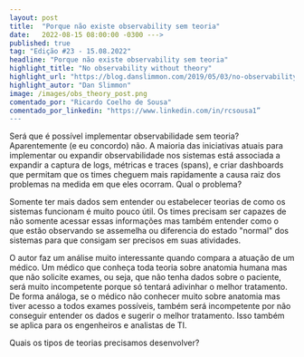 ```yaml
---
layout: post 
title:  "Porque não existe observability sem teoria"
date:   2022-08-15 08:00:00 -0300 --->
published: true
tag: "Edição #23 - 15.08.2022"
headline: "Porque não existe observability sem teoria"
highlight_title: "No observability without theory"
highlight_url: "https://blog.danslimmon.com/2019/05/03/no-observability-without-theory/"
highlight_autor: "Dan Slimmon"
image: /images/obs_theory_post.png
comentado_por: "Ricardo Coelho de Sousa"
comentado_por_linkedin: "https://www.linkedin.com/in/rcsousa1”
---
```

Será que é possível implementar observabilidade sem teoria? Aparentemente (e eu concordo) não.
A maioria das iniciativas atuais para implementar ou expandir observabilidade nos sistemas está associada a expandir a captura de logs, métricas e traces (spans), e criar dashboards que permitam que os times cheguem mais rapidamente a causa raiz dos problemas na medida em que eles ocorram.
Qual o problema?

Somente ter mais dados sem entender ou estabelecer teorias de como os sistemas funcionam é muito pouco útil. Os times precisam ser capazes de não somente acessar essas informações mas também entender como o que estão observando se assemelha ou diferencia do estado "normal" dos sistemas para que consigam ser precisos em suas atividades.

O autor faz um análise muito interessante quando compara a atuação de um médico. Um médico que conheça toda teoria sobre anatomia humana mas que não solicite exames, ou seja, que não tenha dados sobre o paciente, será muito incompetente porque só tentará adivinhar o melhor tratamento. De forma análoga, se o médico não conhecer muito sobre anatomia mas tiver acesso a todos exames possíveis, também será incompetente por não conseguir entender os dados e sugerir o melhor tratamento.
Isso também se aplica para os engenheiros e analistas de TI. 

Quais os tipos de teorias precisamos desenvolver?